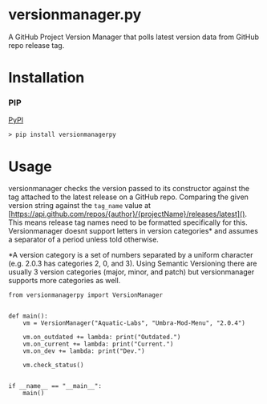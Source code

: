 # versionmanager.py
A GitHub Project Version Manager that polls latest version data from GitHub repo release tag.

# Installation
### PIP
[PyPI](https://pypi.org/project/versionmanagerpy/)

`> pip install versionmanagerpy`

# Usage
versionmanager checks the version passed to its constructor against the tag attached to the latest release on a GitHub repo. Comparing the given version string against the `tag_name` value at [https://api.github.com/repos/{author}/{projectName}/releases/latest](). This means release tag names need to be formatted specifically for this. Versionmanager doesnt support letters in version categories* and assumes a separator of a period unless told otherwise.

*A version category is a set of numbers separated by a uniform character (e.g. 2.0.3 has categories 2, 0, and 3). Using Semantic Versioning there are usually 3 version categories (major, minor, and patch) but versionmanager supports more categories as well. 
```
from versionmanagerpy import VersionManager


def main():
    vm = VersionManager("Aquatic-Labs", "Umbra-Mod-Menu", "2.0.4")

    vm.on_outdated += lambda: print("Outdated.")
    vm.on_current += lambda: print("Current.")
    vm.on_dev += lambda: print("Dev.")

    vm.check_status()


if __name__ == "__main__":
    main()

```
